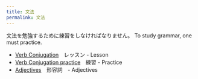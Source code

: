 ```yaml
---
title: 文法
permalink: 文法
---
```


文法を勉強するために練習をしなければなりません。
To study grammar, one must practice.

* [Verb Conjugation](/nihongo2b/assets/Verb_conjugation.pdf)　レッスン - Lesson
* [Verb Conjugation practice](/nihongo2b/assets/Verb_conjugation_practice.pdf)　練習 - Practice
* [Adjectives](/nihongo2b/assets/Adjectives.pdf)　形容詞　- Adjectives
